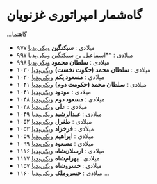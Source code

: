 # گاه‌شمار امپراتوری غزنویان

...گاهنما
- ۹۷۷ میلادی
  : **سبکتگین** [ویکی‌پدیا](https://fa.wikipedia.org/wiki/%D8%B3%D8%A8%DA%A9%D8%AA%DA%AF%DB%8C%D9%86)
- ۹۹۷ میلادی
  : **اسماعیل بن سبکتگین [ویکی‌پدیا](https://fa.wikipedia.org/wiki/%D8%A7%D8%B3%D9%85%D8%A7%D8%B9%DB%8C%D9%84_%D8%A8%D9%86_%D8%B3%D8%A8%DA%A9%D8%AA%DA%AF%DB%8C%D9%86)
- ۹۹۸ میلادی
  : **سلطان محمود** [ویکی‌پدیا](https://fa.wikipedia.org/wiki/%D8%B3%D9%84%D8%B7%D8%A7%D9%86_%D9%85%D8%AD%D9%85%D9%88%D8%AF_%D8%BA%D8%B2%D9%86%D9%88%DB%8C)
- ۱۰۳۰ میلادی
  : **سلطان محمد (حکوت نخست)** [ویکی‌پدیا](https://fa.wikipedia.org/wiki/%D9%85%D8%AD%D9%85%D8%AF_%D8%BA%D8%B2%D9%86%D9%88%DB%8C)
- ۱۰۳۰ میلادی
  : **مسعود یکم** [ویکی‌پدیا](https://fa.wikipedia.org/wiki/%D8%B3%D9%84%D8%B7%D8%A7%D9%86_%D9%85%D8%B3%D8%B9%D9%88%D8%AF_%D8%BA%D8%B2%D9%86%D9%88%DB%8C)
- ۱۰۴۱ میلادی
  : **سلطان محمد (حکومت دوم)** [ویکی‌پدیا](https://fa.wikipedia.org/wiki/%D9%85%D8%AD%D9%85%D8%AF_%D8%BA%D8%B2%D9%86%D9%88%DB%8C)
- ۱۰۴۱ میلادی
  : **مودود** [ویکی‌پدیا](https://fa.wikipedia.org/wiki/%D9%85%D9%88%D8%AF%D9%88%D8%AF_%D8%BA%D8%B2%D9%86%D9%88%DB%8C)
- ۱۰۴۸ میلادی
  : **مسعود دوم** [ویکی‌پدیا](https://fa.wikipedia.org/wiki/%D9%85%D8%B3%D8%B9%D9%88%D8%AF_%D8%AF%D9%88%D9%85)
- ۱۰۴۸ میلادی
  : **علی** [ویکی‌پدیا](https://fa.wikipedia.org/wiki/%D8%B9%D9%84%DB%8C_%D8%BA%D8%B2%D9%86%D9%88%DB%8C)
- ۱۰۴۹ میلادی
  : **عبدالرشید** [ویکی‌پدیا](https://fa.wikipedia.org/wiki/%D8%B9%D8%A8%D8%AF%D8%A7%D9%84%D8%B1%D8%B4%DB%8C%D8%AF_%D8%BA%D8%B2%D9%86%D9%88%DB%8C)
- ۱۰۵۲ میلادی
  : **طغرل** [ویکی‌پدیا](https://fa.wikipedia.org/wiki/%D8%B7%D8%BA%D8%B1%D9%84_%D8%BA%D8%B2%D9%86%D9%88%DB%8C)
- ۱۰۵۳ میلادی
  : **فرخزاد** [ویکی‌پدیا](https://fa.wikipedia.org/wiki/%D9%81%D8%B1%D8%AE%D8%B2%D8%A7%D8%AF_%D8%BA%D8%B2%D9%86%D9%88%DB%8C)
- ۱۰۵۹ میلادی
  : **ابراهیم** [ویکی‌پدیا](https://fa.wikipedia.org/wiki/%D8%A7%D8%A8%D8%B1%D8%A7%D9%87%DB%8C%D9%85_%D8%BA%D8%B2%D9%86%D9%88%DB%8C)
- ۱۰۹۹ میلادی
  : **مسعود** [ویکی‌پدیا](https://fa.wikipedia.org/wiki/%D9%85%D8%B3%D8%B9%D9%88%D8%AF_%D8%A8%D9%86_%D8%A7%D8%A8%D8%B1%D8%A7%D9%87%DB%8C%D9%85)
- ۱۱۱۶ میلادی
  : **ارسلان‌شاه** [ویکی‌پدیا](https://fa.wikipedia.org/wiki/%D8%A7%D8%B1%D8%B3%D9%84%D8%A7%D9%86%E2%80%8C%D8%B4%D8%A7%D9%87_%D8%BA%D8%B2%D9%86%D9%88%DB%8C)
- ۱۱۱۷ میلادی
  : **بهرام‌شاه** [ویکی‌پدیا](https://fa.wikipedia.org/wiki/%D8%A8%D9%87%D8%B1%D8%A7%D9%85%E2%80%8C%D8%B4%D8%A7%D9%87_%D8%BA%D8%B2%D9%86%D9%88%DB%8C)
- ۱۱۵۷ میلادی
  : **خسروشاه** [ویکی‌پدیا](https://fa.wikipedia.org/wiki/%D8%AE%D8%B3%D8%B1%D9%88%D8%B4%D8%A7%D9%87_%D8%BA%D8%B2%D9%86%D9%88%DB%8C)
- ۱۱۶۰ میلادی
  : **خسروملک** [ویکی‌پدیا](https://fa.wikipedia.org/wiki/%D8%AE%D8%B3%D8%B1%D9%88%D9%85%D9%84%DA%A9)
...